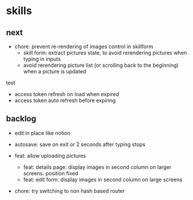 # skills

## next

- chore: prevent re-rendering of images control in skillform
  - skill form: extract pictures state, to avoid rerendering pictures when typing in inputs
  - avoid rerendering picture list (or scrolling back to the beginning) when a picture is updated

test
- access token refresh on load when expired
- access token auto refresh before expiring


## backlog

- edit in place like notion
- autosave: save on exit or 2 seconds after typing stops

- feat: allow uploading pictures
  - feat: details page: display images in second column on larger screens. position fixed
  - feat: edit form: display images in second column on large screens
- chore: try switching to non hash based router
